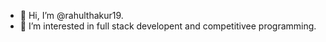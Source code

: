 - 👋 Hi, I’m @rahulthakur19.
- 👀 I’m interested in full stack developent and competitivee programming.

<!---
rahulthakur19/rahulthakur19 is a ✨ special ✨ repository because its `README.md` (this file) appears on your GitHub profile.
You can click the Preview link to take a look at your changes.
--->
